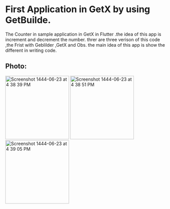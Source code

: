# First Application in GetX by using GetBuilde.

The Counter in sample application in GetX in Flutter .the idea of  this app is increment and decrement the number.
 threr are three verison of this code ,the Frist with Geblilder ,GetX and Obs. the main idea  of this app is  show the different in writing code.

## Photo:
<img width="200" alt="Screenshot 1444-06-23 at 4 38 39 PM" src="https://user-images.githubusercontent.com/53023171/212691457-0cba2984-7d00-4938-a0c6-be4e855f9ba2.png">
<img width="200" alt="Screenshot 1444-06-23 at 4 38 51 PM" src="https://user-images.githubusercontent.com/53023171/212691469-0f0ab6e6-08d9-461a-95b4-acc236a8560b.png">
<img width="200" alt="Screenshot 1444-06-23 at 4 39 05 PM" src="https://user-images.githubusercontent.com/53023171/212691482-e0abf5d1-caa7-4ca7-8285-f868e0a1816e.png">
